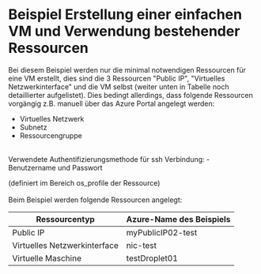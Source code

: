 # Beispiel Erstellung einer einfachen VM und Verwendung bestehender Ressourcen
Bei diesem Beispiel werden nur die minimal notwendigen Ressourcen für eine VM erstellt, dies sind die 3 Ressourcen "Public IP", "Virtuelles Netzwerkinterface" und die VM selbst (weiter unten in Tabelle noch detaillierter aufgelistet). Dies bedingt allerdings, dass folgende Ressourcen vorgängig z.B. manuell über das Azure Portal angelegt werden:
- Virtuelles Netzwerk
- Subnetz
- Ressourcengruppe

<br />
Verwendete Authentifizierungsmethode für ssh Verbindung:
- Benutzername und Passwort

(definiert im Bereich os_profile der Ressource)
<br /><br />
Beim Beispiel werden folgende Ressourcen angelegt:

| Ressourcentyp | Azure-Name des Beispiels |
| ------------- | ------------------------ |
| Public IP | myPublicIP02-test |
| Virtuelles Netzwerkinterface | nic-test |
| Virtuelle Maschine | testDroplet01 |